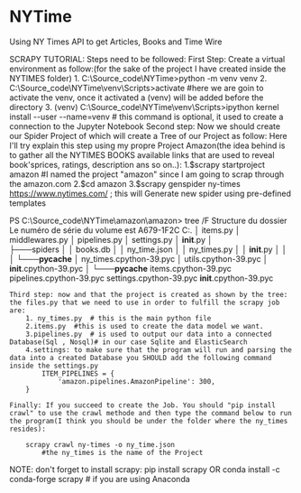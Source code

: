 # NYTime
Using NY Times API to get Articles, Books and Time Wire

SCRAPY TUTORIAL:
Steps need to be followed:
First Step:
    Create a virtual environment as follow:(for the sake of the project I have created inside the NYTIMES folder)
        1. C:\Source_code\NYTime>python -m venv venv
	    2. C:\Source_code\NYTime\venv\Scripts>activate  #here we are goin to activate the venv, once it activated a (venv) will be added before the directory
	    3. (venv) C:\Source_code\NYTime\venv\Scripts>ipython kernel install --user --name=venv  # this command is optional, it used to create a connection to the Jupyter Notebook
Second step: 
    Now we should create our Spider Project of which will create a Tree of our Project as follow:
        Here I'll try explain this step using my propre Project Amazon(the idea behind is to gather all the NYTIMES BOOKS available links that are used to reveal book'sprices, ratings, description ans so on..):
            1.$scrapy startproject amazon  #I named the project  "amazon" since I am going to scrap through the amazon.com
	        2.$cd amazon
	        3.$scrapy genspider ny-times https://www.nytimes.com/ ; this will Generate new spider using pre-defined templates

PS C:\Source_code\NYTime\amazon\amazon> tree /F
Structure du dossier
Le numéro de série du volume est A679-1F2C
C:.
│   items.py
│   middlewares.py
│   pipelines.py
│   settings.py
│   __init__.py
│   
├───spiders
│   │   books.db
│   │   ny_time.json
│   │   ny_times.py
│   │   __init__.py
│   │   
│   └───__pycache__
│           ny_times.cpython-39.pyc
│           utils.cpython-39.pyc
│           __init__.cpython-39.pyc
│
└───__pycache__
        items.cpython-39.pyc
        pipelines.cpython-39.pyc
        settings.cpython-39.pyc
        __init__.cpython-39.pyc

    Third step: now and that the project is created as shown by the tree: the files.py that we need to use in order to fulfill the scrapy job are:
        1. ny_times.py  # this is the main python file
        2.items.py  #this is used to create the data model we want.
        3.pipelines.py  # is used to output our data into a connected Database(Sql , Nosql)# in our case Sqlite and ElasticSearch
        4.settings: to make sure that the program will run and parsing the data into a created Database you SHOULD add the following command inside the settings.py
            ITEM_PIPELINES = {
                'amazon.pipelines.AmazonPipeline': 300,   
        }

    Finally: If you succeed to create the Job. You should "pip install crawl" to use the crawl methode and then type the command below to run the program(I think you should be under the folder where the ny_times resides):

        scrapy crawl ny-times -o ny_time.json    
            #the ny_times is the name of the Project 
NOTE: don't forget to install scrapy: 
            pip install scrapy
        OR
    conda install -c conda-forge scrapy  # if you are using Anaconda